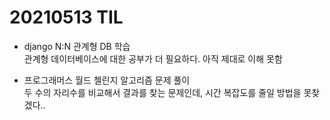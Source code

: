 # 20210513 TIL

- django N:N 관계형 DB 학습<br>
관계형 데이터베이스에 대한 공부가 더 필요하다. 아직 제대로 이해 못함

- 프로그래머스 월드 첼린지 알고리즘 문제 풀이<br>
두 수의 자리수를 비교해서 결과를 찾는 문제인데, 시간 복잡도를 줄일 방법을 못찾겠다..


